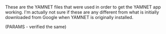 These are the YAMNET files that were used in order to get the YAMNET app working. I'm actually not sure if these are any different from what is initially downloaded from Google when YAMNET is originally installed. 

(PARAMS - verified the same)
